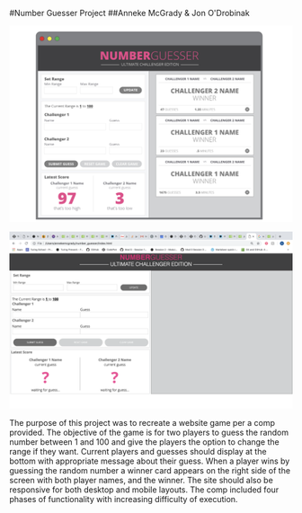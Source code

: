 #Number Guesser Project
##Anneke McGrady & Jon O'Drobinak


![comp image](images/comp.png)

![our site](images/our-site.png)


The purpose of this project was to recreate a website game per a comp provided.   The objective of the game is for two players to guess the random number between 1 and 100 and give the players the option to change the range if they want. Current players and guesses should display at the bottom with appropriate message about their guess.  When a player wins by guessing the random number a winner card appears on the right side of the screen with both player names, and the winner.  The site should also be responsive for both desktop and mobile layouts.  The comp included four phases of functionality with increasing difficulty of execution.

